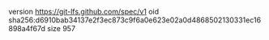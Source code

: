 version https://git-lfs.github.com/spec/v1
oid sha256:d6910bab34137e2f3ec873c9f6a0e623e02a0d4868502130331ec16898a4f67d
size 957
